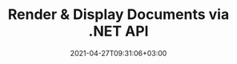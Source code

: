 ---
title: "Render & Display Documents via .NET API"
description: "‎.NET Document Viewer API to Render 170+ document formats into PDF, HTML and Image with Powerful ‎Configuration Options.‎"
bg_image: "https://cms.admin.containerize.com/templates/aspose/App_Themes/V3/images/bg/header1.png"
bg_overlay: false
layout: "product"
date: 2021-04-27T09:31:06+03:00
draft: false
button:
    enable: true
    icon: "ion-android-arrow-down"
    label: "Download Free Trial"
    link: "https://downloads.groupdocs.com/viewer"

############################# SubMenu ############################
submenu:
    enable: true
    
    left:
        img_alt: "GroupDocs.Viewer for .NET"
        image: "https://www.groupdocs.cloud/templates/groupdocs/images/product-logos/groupdocs-viewer-net.png"
        product: "GroupDocs.Viewer"
        platform: ".NET"

    middle:
        button:
            # button loop
            - link: "#overview"
              text: "Overview"

            # button loop
            - link: "#features"
              text: "Features"

            # button loop
            - link: "#support"
              text: "Support"

            # button loop
            - link: "https://products.groupdocs.app/viewer/family"
              text: "Live Demo"

            # button loop
            - link: "https://purchase.groupdocs.com/pricing/viewer/net"
              text: "Pricing"

    right:
        link_download: "https://downloads.groupdocs.com/viewer"
        link_learn: "https://docs.groupdocs.com/viewer/net/"
        link_buy: "https://purchase.groupdocs.com"

############################# Overview ############################
overview:
    enable: true
    content: "GroupDocs.Viewer for .NET APIs help you create powerful applications in C#, ASP.NET ‎and other .NET-based technologies, which can render and display documents and images of 170+ file ‎formats without installing any external software. The file viewer library rasterizes the documents and then converts them into SVG+HTML+CSS to optimize the overall document rendering experience for viewing business documents, images, ‎text files, diagrams, graphics, email attachments and PDF files with speed, true-text and high-fidelity inside your applications. You have the option to add document viewing and reading functionalities in your applications to display ‎whole document, partial document, specific page/cell range, individual document layer, with or ‎without annotations and comments for the supported file formats.‎
    <br><br>
    GroupDocs.Viewer for .NET caches the rendered documents output to the local disk by default. Any type of external cache storage is also supported by implementing appropriate interfaces – Amazon S3, Dropbox, Google Drive, Windows Azure, Redis or any other. "
    tabs:
      enable: true
      tab:
        # tab loop
        - name: |
            At a
            #### Glance
          title: "Following is an overview of GroupDocs.Viewer for .NET"
          content: |
            ### Overview
            * Display 170+ Document Types
            * Get HTML, Image, PDF Version
            * Rotate & Reorder Pages
            * Apply Watermarks
            * Cache for Fast Process
            * Add Custom Fonts
            * Apply Encoding Standards
            * Custom Input Data Handler
            * Render with Track Changes
            * Render as Responsive HTML
            * Render PDF & CAD Layers
        
        # tab loop  
        - name: |
            Supported
            #### File Formats
          title: "GroupDocs.Viewer for .NET supports viewing all popular <a href='https://docs.groupdocs.com/viewer/net/supported-document-formats/'>document file formats</a>. With just a few lines of code, add PDF viewer, Microsoft Office Word, Excel spreadsheet, Image, HTML, Outlook email, OneNote, Project and graphics viewing capabilities in your .NET applications"
          content: |
            | `Microsoft Office`                                                                      | `Other Formats`                                                    |
            | --------------------------------------------------------------------------------------- | ---------------------------------------------------------------- |
            | **Word**: DOC, DOCX, DOCM, DOT, DOTX, DOTM, RTF, TXT‎                                    | **PDF Formats**: PDF, TEX, XPS, OXPS                                 |
            | **Excel**: XLS, XLSX, XLSM, XLSB, XLTM, XLT, XLTM, XLTX, XLAM, SXC, SpreadsheetML       | **OpenDocument**: ODT, OTT, ODS, ODP, OTP, OTS, ODG, OTG, FODP, FODG |
            | **PowerPoint**: PPT, PPTX, PPS, PPSX, PPSM, POT, POTM, POTX, PPTM                       | **Delimiter-Separated Values**: CSV, TSV                             |
            | **Visio**: VSD, VDX, VSS, VSSX, VSX, VST, VSTX, VTX, VSDX, VDW, VSTM, VSSM,             | **Web**: HTML, MHT, MHTML                                            |
            | VSDM                                                              | **Metafile**‎: WMF, EMF, CGM‎, WMZ, EMZ                                |
            | **Project**: MPP, MPT, MPX                                                   | **PostScript**: PS, EPS                                              |
            | **Outlook**: MSG, EML, EMLX, PST, OST‎                                                                        | **Archives**: ZIP, TAR, BZ2, GZ, RAR, RAR5                           |
            | **OneNote**: ONE                                                             | **Various**: OBJ, EPUB, MOBI, DjVu, XML, VCF, VCARD, NUMBER, NSF     |

            | `Images, Graphics & Diagrams`  | `Programming Languages Formats` |
            | --- | --- |
            | **Images**: BMP, GIF, JPG, PNG, TIFF, multi-page TIFF, WebP, DNG, DIB, DCM | **C/C++/C# Files**: C, CC, CS, CPP, CXX, C#, H, HH, M, MM |
            | **Windows Icon**: ICO | **Java/JavaScript Files**: JAVA, JS, JSON, PROPERTIES |
            | **Scalable Vector Graphics**: SVG, CDR, CMX, IGS, SVGZ | **Various**: VB, PHP, SQL, PL, PY, PV, RB, RST, SASS, SCALA, SCM, SCRIPT, AS, AS3, |
            | **Jpeg2000**: JP2, J2C, J2K, JPC, JPF, JPX, JPM | ASM, BAT, CMAKE, CSS, DIFF, ERB, GROOVY, HAML, LESS, LOG, M, MAKE, MD, |
            | **Adobe Photoshop**: PSD, PSB | ML, MM, SH, SML, VIM, YAML |
            | **Printer Command Language**: PCL |  |
            | **Stereo Lithography (3D Printing)‎**: STL |  |
            | **Industry Foundation Classes**: IFC |  |
            | **Medical Imaging**: DICOM |  |
            | **Plotter Documents**: PLT, HPG |  |
            | **Autodesk Design Web Formats**: DWF, DWG |  |
            | **AutoCAD Drawing**: DGN, DWT, IFC, STL, CF2 |  |
            | **ISFF-based DGN (V7)**: DGN |  |
        
        # tab loop
        - name: |
            Platform
            #### Independence
          title: "GroupDocs.Viewer for .NET supports following Operating Systems, Frameworks & Package Managers"
          content: |
            ### Operating Systems
            * Windows Desktop
            * Windows Server
            * Windows Azure
            * Linux

############################# Features ############################
features:
    enable: true

    feature:
      # feature loop
      - icon: "fas fa-copy"
        content: "Rasterize Documents and Convert them into SVG, HTML & CSS"

      # feature loop
      - icon: "fas fa-eye"
        content: "Convert Text to HTML and Render Documents to get HTML, Image or PDF Representation"

      # feature loop
      - icon: "fas fa-bolt"
        content: "Faster Loading Time using Cached Versions of Documents"
      
      # feature loop
      - icon: "fas fa-file-powerpoint"
        content: "Convert Presentations with Shapes and Text with 3D Effects"

      # feature loop
      - icon: "fas fa-code"
        content: "Encode Word, Excel and Email Documents to Desired Encoding Standard"

      # feature loop
      - icon: "fas fa-cloud"
        content: "Render Documents located at FTP or Cloud Storage Locations"

      # feature loop
      - icon: "fas fa-remove-format"
        content: "Excluding Fonts when Rendering to HTML to reduce Resultant File Size"

      # feature loop
      - icon: "fas fa-comment-slash"
        content: "Minify CSS & HTML Output by Removing Comments, Extra White-Spaces etc.‎"

      # feature loop
      - icon: "fas fa-location-arrow"
        content: "Read the Text Contained in a Source Document through its Coordinates"

      # feature loop
      - icon: "fas fa-border-all"
        content: "Show/Hide the Grid Lines of Excel Sheets in Output Representation"

      # feature loop
      - icon: "fas fa-wrench"
        content: "Specify the Number of Rows in an Excel sheet to be rendered on Each Page"

      # feature loop
      - icon: "fas fa-columns"
        content: "Ignore Empty Columns while Rendering Spreadsheet Documents"

      # feature loop
      - icon: "fas fa-file-word"
        content: "Render Word Documents into HTML Pages, Images or PDF, with Track Changes"

      # feature loop
      - icon: "fas fa-envelope"
        content: "Render Email Attachments as Original Files, Images or in ‎HTML representation"

      # feature loop
      - icon: "fas fa-print"
        content: "Set printing restrictions on PDF documents"

      # feature loop
      - icon: "fas fa-file-archive"
        content: "Render Content/Files contained in ZIP Archives as Attachments"

      # feature loop
      - icon: "fas fa-lock"
        content: "Obtain Attachments from Password Protected Documents"

      # feature loop
      - icon: "fas fa-file-code"
        content: "Render Programming Languages File Formats as Plain Text"
      
      # feature loop
      - icon: "fas fa-fill-drip"
        content: "Adjust Background Colors when Viewing CAD Drawings"

      # feature loop
      - icon: "fas fa-file-excel"
        content: "View Excel documents and Convert to PDF, HTML, JPG & PNG"

      # feature loop
      - icon: "fas fa-heading"
        content: "Get Worksheet Names from Excel file – Display Spreadsheet Column Headings and Row numbers"

      # feature loop
      - icon: "fas fa-project-diagram"
        content: "View & Convert Microsoft Project Documents with Notes"

      # feature loop
      - icon: "fas fa-cube"
        content: "Convert CAD Drawings to SVG for better Viewing & Zooming Experience"

      # feature loop
      - icon: "fab fa-uncharted"
        content: "Choose to Render Visio Figures without Scheme"

    more_feature:
      # more_feature_loop
      - title: "View Documents Efficiently & Reliably"
        content: "Using GroupDocs.Viewer API you can display more than 90 document formats efficiently and reliably ‎with content and document structure integrity intact. Following sample code shows that how easy it is ‎to view HTML representation of a DOCX document:‎"
        gist_link: "https://gist.github.com/bobkovalex/f5c79052644211472aa1660a3414f69c"

      - title: "Apply Transformation to Rendered Output"
        content: "You can perform various transformations to the rendered output document using GroupDocs.Viewer ‎for .NET API. These transformation options give you control on the way you present the rendered ‎output for display. The available transformations are, page rotation option, page reorder option and ‎applying text watermark.‎"

      # more_feature_loop
      - title: "Working with Outlook Data Files"
        content: "GroupDocs.Viewer for .NET API can render the items in Outlook Data Files (OST/PST) as PDF, HTML and Image Files. Our ‎Viewer API also has the ability to obtain the list of folders contained in Outlook Data Files. Using ‎GroupDocs.Viewer for .NET API, you can specify the folder to render from Outlook Data Files. Likewise, ‎‎you can also obtain email messages contained in OST/PST formats as attachments. GroupDocs.Viewer for .NET also enables you to filter messages from OST/PST formats based on subject, content or sender."

      # more_feature_loop
      - title: "Working with CAD Documents"
        content: "GroupDocs.Viewer for .NET API can render model and all non-empty layouts or render a specific layout of a CAD file. GroupDocs.Viewer for .NET API also supports tiled rendering or rendering by coordinates of CAD documents into image, HTML or PDF. You can also obtain layer statuses for CAD documents."

############################# Testimonials ###############################
testimonials:
  enable: true

  testimonial:
    # testimonial item loop
    - name: "Mats Oustad"
      designation: "Senior Consultant/Partner at Novanet AS"
      content: "After implementing and using GroupDocs.Viewer for .NET in the project it looks to be working very well. I have tested with a lot of documents and so far so good. Everything I've thrown at it renders nicely and looks just as good as it would in a PDF viewer or MS Word."
              
    # testimonial item loop
    - name: "Martin Lasarga"
      designation: "Product Manager at Axentria ECM by G.S.I."
      content: "Excellent service and excellent products. They were extremely helpful and responsive during the GroupDocs.Viewer for .NET implementation process, can't recommend them highly enough."

############################# Support ############################
support:
    enable: true

    learning_resource:
        # learning_resource loop
        - link: "https://docs.groupdocs.com/viewer/net/"
          label: "Documentation"

        # learning_resource loop
        - link: "https://groupdocs.github.io/"
          label: "Source Code"

        # learning_resource loop
        - link: "https://apireference.groupdocs.com/"
          label: "API References"

        # learning_resource loop
        - link: "https://www.youtube.com/channel/UCSRRI9t9ooReVo82e1d1a0g"
          label: "Video Tutorials"

    product_support:
        # product_support loop
        - link: "https://forum.groupdocs.com/c/viewer"
          label: "Free Support"

        # product_support loop
        - link: "https://helpdesk.groupdocs.com/"
          label: "Paid Support"

        # product_support loop
        - link: "https://blog.groupdocs.com/category/viewer/"
          label: "Blog"

    # buttons
    icon_l: "ion-android-arrow-down"
    label_l: "Download Free Trial"
    link_l: "https://downloads.groupdocs.com/viewer"

    icon_r: "ion-social-octocat"
    label_r: "Download Examples"
    link_r: "http://groupdocs.github.io/"

############################# Solutions ############################
solutions:
    enable: true
    title: "GroupDocs.Viewer offers document viewing APIs for other popular development environments"

    solution:
        # solution loop
        - img_alt: "GroupDocs.Viewer for Java"
          image: "https://www.groupdocs.cloud/templates/groupdocs/images/product-logos/groupdocs-viewer-java.png"
          product: "GroupDocs.Viewer"
          platform: "Java"
          link: "/viewer/java"
---